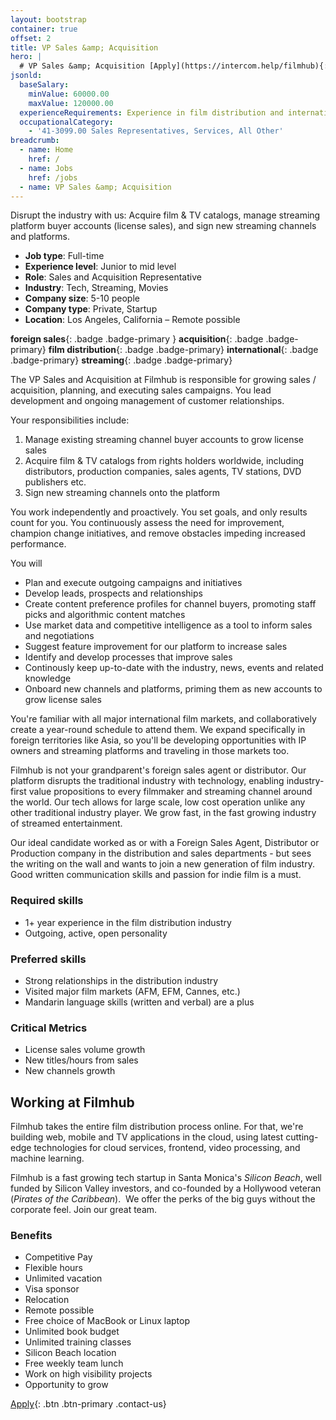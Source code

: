 ```yaml
---
layout: bootstrap
container: true
offset: 2
title: VP Sales &amp; Acquisition
hero: |
  # VP Sales &amp; Acquisition [Apply](https://intercom.help/filmhub){: .btn .btn-outline-warning .ml-5 .contact-us}
jsonld:
  baseSalary:
    minValue: 60000.00
    maxValue: 120000.00
  experienceRequirements: Experience in film distribution and international sales
  occupationalCategory:
    - '41-3099.00 Sales Representatives, Services, All Other'
breadcrumb:
  - name: Home
    href: /
  - name: Jobs
    href: /jobs
  - name: VP Sales &amp; Acquisition
---
```

Disrupt the industry with us: Acquire film & TV catalogs, manage streaming platform buyer accounts (license sales), and sign new streaming channels and platforms.

- **Job type**: Full-time
- **Experience level**: Junior to mid level
- **Role**: Sales and Acquisition Representative
- **Industry**: Tech, Streaming, Movies
- **Company size**: 5-10 people
- **Company type**: Private, Startup
- **Location**: Los Angeles, California &ndash; Remote possible


**foreign sales**{: .badge .badge-primary }
**acquisition**{: .badge .badge-primary}
**film distribution**{: .badge .badge-primary}
**international**{: .badge .badge-primary}
**streaming**{: .badge .badge-primary}

The VP Sales and Acquisition at Filmhub is responsible for growing sales / acquisition, planning, and executing sales campaigns. You lead development and ongoing management of customer relationships.

Your responsibilities include:

1. Manage existing streaming channel buyer accounts to grow license sales
2. Acquire film & TV catalogs from rights holders worldwide, including distributors, production companies, sales agents, TV stations, DVD publishers etc.
3. Sign new streaming channels onto the platform

You work independently and proactively. You set goals, and only results count for you. You continuously assess the need for improvement, champion change initiatives, and remove obstacles impeding increased performance.

You will

* Plan and execute outgoing campaigns and initiatives
* Develop leads, prospects and relationships
* Create content preference profiles for channel buyers, promoting staff picks and algorithmic content matches
* Use market data and competitive intelligence as a tool to inform sales and negotiations
* Suggest feature improvement for our platform to increase sales
* Identify and develop processes that improve sales
* Continously keep up-to-date with the industry, news, events and related knowledge
* Onboard new channels and platforms, priming them as new accounts to grow license sales


You're familiar with all major international film markets, and collaboratively create a year-round schedule to attend them. We expand specifically in foreign territories like Asia, so you'll be developing opportunities with IP owners and streaming platforms and traveling in those markets too.

Filmhub is not your grandparent's foreign sales agent or distributor. Our platform disrupts the traditional industry with technology, enabling industry-first value propositions to every filmmaker and streaming channel around the world. Our tech allows for large scale, low cost operation unlike any other traditional industry player. We grow fast, in the fast growing industry of streamed entertainment.

Our ideal candidate worked as or with a Foreign Sales Agent, Distributor or Production company in the distribution and sales departments - but sees the writing on the wall and wants to join a new generation of film industry. Good written communication skills and passion for indie film is a must.

### Required skills

- 1+ year experience in the film distribution industry
- Outgoing, active, open personality

### Preferred skills

- Strong relationships in the distribution industry
- Visited major film markets (AFM, EFM, Cannes, etc.)
- Mandarin language skills (written and verbal) are a plus

### Critical Metrics

- License sales volume growth
- New titles/hours from sales
- New channels growth

## Working at Filmhub

Filmhub takes the entire film distribution process online. For that, we're building web, mobile and TV applications in the cloud, using latest cutting-edge technologies for cloud services, frontend, video processing, and machine learning.

Filmhub is a fast growing tech startup in Santa Monica's _Silicon Beach_, well funded by Silicon Valley investors, and co-founded by a Hollywood veteran (_Pirates of the Caribbean_).  We offer the perks of the big guys without the corporate feel. Join our great team.

### Benefits

- Competitive Pay
- Flexible hours
- Unlimited vacation
- Visa sponsor
- Relocation
- Remote possible
- Free choice of MacBook or Linux laptop
- Unlimited book budget
- Unlimited training classes
- Silicon Beach location
- Free weekly team lunch
- Work on high visibility projects
- Opportunity to grow

[Apply](https://intercom.help/filmhub){: .btn .btn-primary .contact-us}
